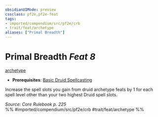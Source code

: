 ```yaml
---
obsidianUIMode: preview
cssclass: pf2e,pf2e-feat
tags:
- imported/compendium/src/pf2e/crb
- trait/feat/archetype
aliases: ["Primal Breadth"]
---
```

# Primal Breadth  *Feat 8*  
[archetype](archetype.md)  

- **Prerequisites**: [Basic Druid Spellcasting](basic-druid-spellcasting.md)

Increase the spell slots you gain from druid archetype feats by 1 for each spell level other than your two highest Druid spell slots.

*Source: Core Rulebook p. 225*  
%% #imported/compendium/src/pf2e/crb #trait/feat/archetype %%